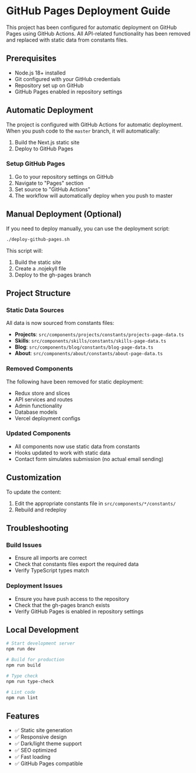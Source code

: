 # GitHub Pages Deployment Guide

This project has been configured for automatic deployment on GitHub Pages using GitHub Actions. All API-related functionality has been removed and replaced with static data from constants files.

## Prerequisites

- Node.js 18+ installed
- Git configured with your GitHub credentials
- Repository set up on GitHub
- GitHub Pages enabled in repository settings

## Automatic Deployment

The project is configured with GitHub Actions for automatic deployment. When you push code to the `master` branch, it will automatically:

1. Build the Next.js static site
2. Deploy to GitHub Pages

### Setup GitHub Pages

1. Go to your repository settings on GitHub
2. Navigate to "Pages" section
3. Set source to "GitHub Actions"
4. The workflow will automatically deploy when you push to master

## Manual Deployment (Optional)

If you need to deploy manually, you can use the deployment script:

```bash
./deploy-github-pages.sh
```

This script will:
1. Build the static site
2. Create a .nojekyll file
3. Deploy to the gh-pages branch

## Project Structure

### Static Data Sources

All data is now sourced from constants files:

- **Projects**: `src/components/projects/constants/projects-page-data.ts`
- **Skills**: `src/components/skills/constants/skills-page-data.ts`
- **Blog**: `src/components/blog/constants/blog-page-data.ts`
- **About**: `src/components/about/constants/about-page-data.ts`

### Removed Components

The following have been removed for static deployment:

- Redux store and slices
- API services and routes
- Admin functionality
- Database models
- Vercel deployment configs

### Updated Components

- All components now use static data from constants
- Hooks updated to work with static data
- Contact form simulates submission (no actual email sending)

## Customization

To update the content:

1. Edit the appropriate constants file in `src/components/*/constants/`
2. Rebuild and redeploy

## Troubleshooting

### Build Issues

- Ensure all imports are correct
- Check that constants files export the required data
- Verify TypeScript types match

### Deployment Issues

- Ensure you have push access to the repository
- Check that the gh-pages branch exists
- Verify GitHub Pages is enabled in repository settings

## Local Development

```bash
# Start development server
npm run dev

# Build for production
npm run build

# Type check
npm run type-check

# Lint code
npm run lint
```

## Features

- ✅ Static site generation
- ✅ Responsive design
- ✅ Dark/light theme support
- ✅ SEO optimized
- ✅ Fast loading
- ✅ GitHub Pages compatible
